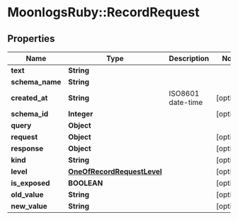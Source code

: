# MoonlogsRuby::RecordRequest

## Properties
Name | Type | Description | Notes
------------ | ------------- | ------------- | -------------
**text** | **String** |  | 
**schema_name** | **String** |  | 
**created_at** | **String** | ISO8601 date-time | [optional] 
**schema_id** | **Integer** |  | [optional] 
**query** | **Object** |  | 
**request** | **Object** |  | [optional] 
**response** | **Object** |  | [optional] 
**kind** | **String** |  | [optional] 
**level** | [**OneOfRecordRequestLevel**](OneOfRecordRequestLevel.md) |  | [optional] 
**is_exposed** | **BOOLEAN** |  | [optional] 
**old_value** | **String** |  | [optional] 
**new_value** | **String** |  | [optional] 

